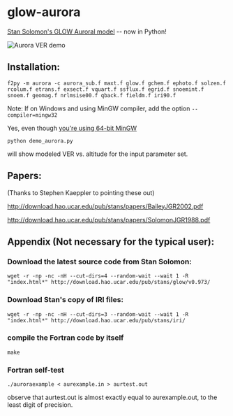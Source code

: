 # glow-aurora 
[Stan Solomon's GLOW Auroral model](http://download.hao.ucar.edu/pub/stans/glow/) -- now in Python!

![Aurora VER demo](http://blogs.bu.edu/mhirsch/files/2015/04/plotglow_panel.png)
 
Installation:
-------------
```
f2py -m aurora -c aurora_sub.f maxt.f glow.f gchem.f ephoto.f solzen.f rcolum.f etrans.f exsect.f vquart.f ssflux.f egrid.f snoemint.f snoem.f geomag.f nrlmsise00.f qback.f fieldm.f iri90.f
```

Note: If on Windows and using MinGW compiler, add the option ``` --compiler=mingw32 ```

Yes, even though [you're using 64-bit MinGW](http://blogs.bu.edu/mhirsch/2015/04/f2py-running-fortran-code-in-python-on-windows/)

```
python demo_aurora.py
```
will show modeled VER vs. altitude for the input parameter set.


Papers:
------
(Thanks to Stephen Kaeppler to pointing these out)

http://download.hao.ucar.edu/pub/stans/papers/BaileyJGR2002.pdf 

http://download.hao.ucar.edu/pub/stans/papers/SolomonJGR1988.pdf

Appendix (Not necessary for the typical user):
----------------------------------------------
### Download the latest source code from Stan Solomon:
``` 
wget -r -np -nc -nH --cut-dirs=4 --random-wait --wait 1 -R "index.html*" http://download.hao.ucar.edu/pub/stans/glow/v0.973/
```

### Download Stan's copy of IRI files:
```
wget -r -np -nc -nH --cut-dirs=3 --random-wait --wait 1 -R "index.html*" http://download.hao.ucar.edu/pub/stans/iri/
```

### compile the Fortran code by itself
```
make
```

### Fortran self-test
```
./auroraexample < aurexample.in > aurtest.out
```
observe that aurtest.out is almost exactly equal to aurexample.out, to the least digit of precision.

